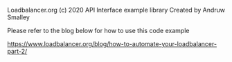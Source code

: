 Loadbalancer.org (c) 2020 API Interface example library
Created by Andruw Smalley

Please refer to the blog below for how to use this code example

https://www.loadbalancer.org/blog/how-to-automate-your-loadbalancer-part-2/

